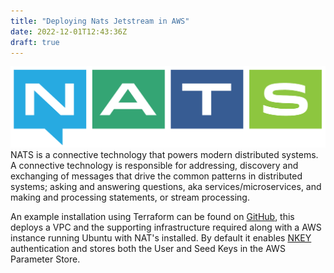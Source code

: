 ```yaml
---
title: "Deploying Nats Jetstream in AWS"
date: 2022-12-01T12:43:36Z
draft: true
---
```

![Image alt](/images/nats-horizontal-color.png) NATS is a connective technology that powers modern distributed systems. A connective technology is responsible for addressing, discovery and exchanging of messages that drive the common patterns in distributed systems; asking and answering questions, aka services/microservices, and making and processing statements, or stream processing.

An example installation using Terraform can be found on [GitHub](https://github.com/narmitag/terraform-examples/tree/main/nats_jetstream), this deploys a VPC and the supporting infrastructure required along with a AWS instance running Ubuntu with NAT's installed. By default it enables [NKEY](https://docs.nats.io/running-a-nats-service/nats_admin/security/jwt?q=nkey#what-are-nkeys) authentication and stores both the User and Seed Keys in the AWS Parameter Store.